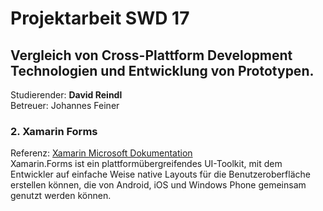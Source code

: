 # Projektarbeit SWD 17

## Vergleich von Cross-Plattform Development Technologien und Entwicklung von Prototypen.

Studierender: **David Reindl**  
Betreuer: Johannes Feiner

### 2. Xamarin Forms

Referenz: [Xamarin Microsoft Dokumentation](https://docs.microsoft.com/en-us/xamarin/xamarin-forms/)  
Xamarin.Forms ist ein plattformübergreifendes UI-Toolkit, mit dem Entwickler auf einfache Weise native Layouts für die Benutzeroberfläche erstellen können, die von Android, iOS und Windows Phone gemeinsam genutzt werden können.
